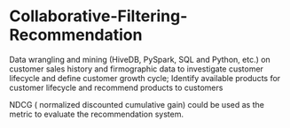 # Collaborative-Filtering-Recommendation
Data wrangling and mining (HiveDB, PySpark, SQL and Python, etc.) on customer sales history and firmographic data to investigate customer lifecycle and define customer growth cycle; Identify available products for customer lifecycle and recommend products to customers


NDCG ( normalized discounted cumulative gain) could be used as the metric to evaluate the recommendation system.
